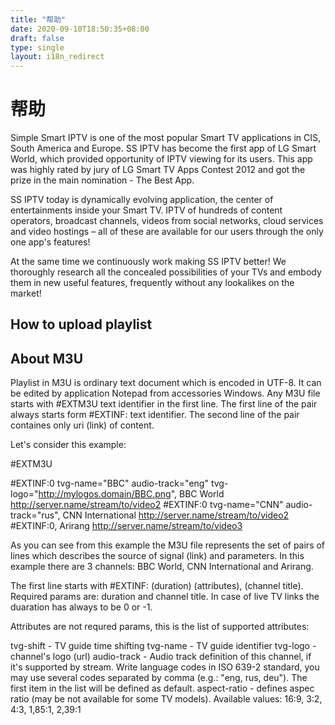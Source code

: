 ```yaml
---
title: "帮助"
date: 2020-09-10T18:50:35+08:00
draft: false
type: single
layout: i18n_redirect
---
```


# 帮助 

Simple Smart IPTV is one of the most popular Smart TV applications in CIS, South America and Europe. SS IPTV has become the first app of LG Smart World, which provided opportunity of IPTV viewing for its users. This app was highly rated by jury of LG Smart TV Apps Contest 2012 and got the prize in the main nomination - The Best App. 

SS IPTV today is dynamically evolving application, the center of entertainments inside your Smart TV. IPTV of hundreds of content operators, broadcast channels, videos from social networks, cloud services and video hostings – all of these are available for our users through the only one app's features!

At the same time we continuously work making SS IPTV better! We thoroughly research all the concealed possibilities of your TVs and embody them in new useful features, frequently without any lookalikes on the market!

## How to upload playlist


## About M3U

Playlist in M3U is ordinary text document which is encoded in UTF-8. It can be edited by application Notepad from accessories Windows. Any M3U file starts with #EXTM3U text identifier in the first line. The first line of the pair always starts form #EXTINF: text identifier. The second line of the pair containes only uri (link) of content.

Let's consider this example:

#EXTM3U

#EXTINF:0 tvg-name="BBC" audio-track="eng" tvg-logo="http://mylogos.domain/BBC.png", BBC World
http://server.name/stream/to/video2
#EXTINF:0 tvg-name="CNN" audio-track="rus", CNN International
http://server.name/stream/to/video2
#EXTINF:0, Arirang
http://server.name/stream/to/video3

As you can see from this example the M3U file represents the set of pairs of lines which describes the source of signal (link) and parameters. In this example there are 3 channels: BBC World, CNN International and Arirang.

The first line starts with #EXTINF: (duration) (attributes), (channel title). Required params are: duration and channel title. In case of live TV links the duaration has always to be 0 or -1.

Attributes are not requred params, this is the list of supported attributes:

tvg-shift - TV guide time shifting
tvg-name - TV guide identifier
tvg-logo -  channel's logo (url)
audio-track - Audio track definition of this channel, if it's supported by stream. Write language codes in ISO 639-2 standard, you may use several codes separated by comma (e.g.: "eng, rus, deu"). The first item in the list will be defined as default.
aspect-ratio - defines aspec ratio (may be not available for some TV models). Available values: 16:9, 3:2, 4:3, 1,85:1, 2,39:1
